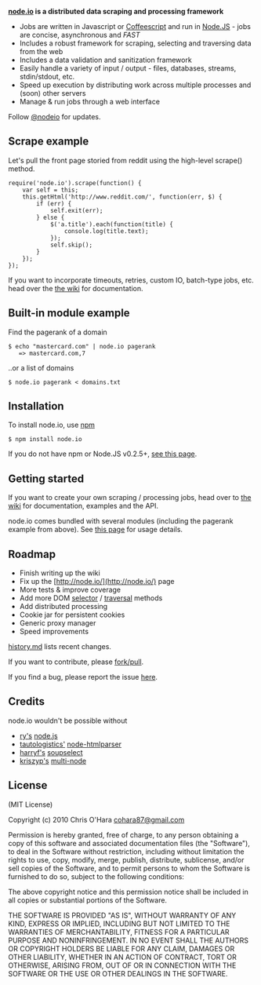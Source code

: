 **[node.io](http://node.io/) is a distributed data scraping and processing framework**

- Jobs are written in Javascript or [Coffeescript](http://jashkenas.github.com/coffee-script/) and run in [Node.JS](http://nodejs.org/) - jobs are concise, asynchronous and _FAST_
- Includes a robust framework for scraping, selecting and traversing data from the web
- Includes a data validation and sanitization framework
- Easily handle a variety of input / output - files, databases, streams, stdin/stdout, etc.
- Speed up execution by distributing work across multiple processes and (soon) other servers
- Manage & run jobs through a web interface

Follow [@nodeio](http://twitter.com/nodeio) for updates.

## Scrape example

Let's pull the front page storied from reddit using the high-level scrape() method.

    require('node.io').scrape(function() {
        var self = this;
        this.getHtml('http://www.reddit.com/', function(err, $) {
            if (err) {
                self.exit(err);
            } else {
                $('a.title').each(function(title) {  
                    console.log(title.text);
                });
                self.skip();
            }
        });
    });
    
If you want to incorporate timeouts, retries, custom IO, batch-type jobs, etc. head over the [the wiki](https://github.com/chriso/node.io/wiki) for documentation.

## Built-in module example

Find the pagerank of a domain

    $ echo "mastercard.com" | node.io pagerank
       => mastercard.com,7
    
..or a list of domains

    $ node.io pagerank < domains.txt

## Installation

To install node.io, use [npm](http://github.com/isaacs/npm)

    $ npm install node.io

If you do not have npm or Node.JS v0.2.5+, [see this page](https://github.com/chriso/node.io/wiki/Installation).
    
## Getting started

If you want to create your own scraping / processing jobs, head over to [the wiki](https://github.com/chriso/node.io/wiki) for documentation, examples and the API.

node.io comes bundled with several modules (including the pagerank example from above). See [this page](https://github.com/chriso/node.io/blob/master/builtin/README.md) for usage details.

## Roadmap

- Finish writing up the wiki
- Fix up the [http://node.io/](http://node.io/) page
- More tests & improve coverage
- Add more DOM [selector](http://api.jquery.com/category/selectors/) / [traversal](http://api.jquery.com/category/traversing/) methods
- Add distributed processing
- Cookie jar for persistent cookies
- Generic proxy manager
- Speed improvements

[history.md](https://github.com/chriso/node.io/blob/master/HISTORY.md) lists recent changes.

If you want to contribute, please [fork/pull](https://github.com/chriso/node.io/fork).

If you find a bug, please report the issue [here](https://github.com/chriso/node.io/issues). 

## Credits

node.io wouldn't be possible without

- [ry's](https://github.com/ry) [node.js](http://nodejs.org/)
- [tautologistics'](https://github.com/tautologistics) [node-htmlparser](https://github.com/tautologistics/node-htmlparser)
- [harryf's](https://github.com/harryf) [soupselect](https://github.com/harryf/node-soupselect)
- [kriszyp's](https://github.com/kriszyp) [multi-node](https://github.com/kriszyp/multi-node)

## License

(MIT License)

Copyright (c) 2010 Chris O'Hara <cohara87@gmail.com>

Permission is hereby granted, free of charge, to any person obtaining
a copy of this software and associated documentation files (the
"Software"), to deal in the Software without restriction, including
without limitation the rights to use, copy, modify, merge, publish,
distribute, sublicense, and/or sell copies of the Software, and to
permit persons to whom the Software is furnished to do so, subject to
the following conditions:

The above copyright notice and this permission notice shall be
included in all copies or substantial portions of the Software.

THE SOFTWARE IS PROVIDED "AS IS", WITHOUT WARRANTY OF ANY KIND,
EXPRESS OR IMPLIED, INCLUDING BUT NOT LIMITED TO THE WARRANTIES OF
MERCHANTABILITY, FITNESS FOR A PARTICULAR PURPOSE AND
NONINFRINGEMENT. IN NO EVENT SHALL THE AUTHORS OR COPYRIGHT HOLDERS BE
LIABLE FOR ANY CLAIM, DAMAGES OR OTHER LIABILITY, WHETHER IN AN ACTION
OF CONTRACT, TORT OR OTHERWISE, ARISING FROM, OUT OF OR IN CONNECTION
WITH THE SOFTWARE OR THE USE OR OTHER DEALINGS IN THE SOFTWARE.
